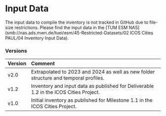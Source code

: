 # Input Data

The input data to compile the inventory is not tracked in GitHub due to file-size restrictions. Please find the input data in the [TUM ESM NAS](smb://nas.ads.mwn.de/tuei/esm/45-Restricted-Datasets/02 ICOS Cities PAUL/04 Inventory Input Data). 

### Versions

|Version|Comment|
|:----|:----|
|v2.0|Extrapolated to 2023 and 2024 as well as new folder structure and temporal profiles.
|v1.2|Inventory and input data as published for Deliverable 1.2 in the ICOS Cities Project.
|v1.0|Initial inventory as published for Milestone 1.1 in the ICOS Cities Project.